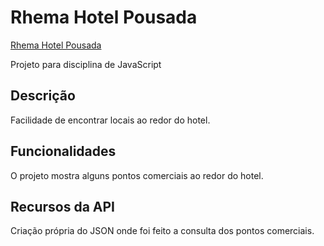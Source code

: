 # Rhema Hotel Pousada
[Rhema Hotel Pousada](http://rhemahotelpousada.github.io)

Projeto para disciplina de JavaScript

## Descrição
Facilidade de encontrar locais ao redor do hotel.

## Funcionalidades
O projeto mostra alguns pontos comerciais ao redor do hotel.

## Recursos da API
Criação própria do JSON onde foi feito a consulta dos pontos comerciais.
